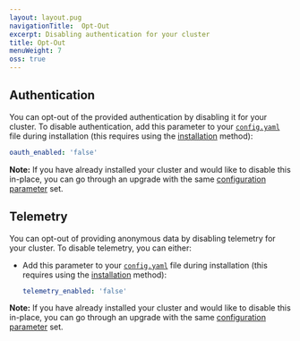 ```yaml
---
layout: layout.pug
navigationTitle:  Opt-Out
excerpt: Disabling authentication for your cluster
title: Opt-Out
menuWeight: 7
oss: true
---
```


## Authentication

You can opt-out of the provided authentication by disabling it for your cluster. To disable authentication, add this parameter to your [`config.yaml`][2] file during installation (this requires using the [installation][1] method):

```yaml
oauth_enabled: 'false'
```

**Note:** If you have already installed your cluster and would like to disable this in-place, you can go through an upgrade with the same [configuration parameter][2] set.

## Telemetry

You can opt-out of providing anonymous data by disabling telemetry for your cluster. To disable telemetry, you can either:

- Add this parameter to your [`config.yaml`][2] file during installation (this requires using the [installation][1] method):

    ```yaml
    telemetry_enabled: 'false'
    ```


**Note:** If you have already installed your cluster and would like to disable this in-place, you can go through an upgrade with the same [configuration parameter][2] set.

[1]: /1.11/installing/oss/custom/advanced/
[2]: /1.11/installing/oss/custom/configuration/configuration-parameters/
